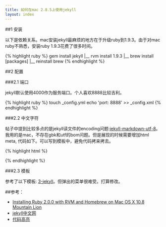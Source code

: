 ```yaml
---
title: 如何在mac 2.8.5上使用jekyll
layout: index
---
```


##1 安装

以下是依赖关系。mac安装jekyll最麻烦的地方在于升级ruby到1.9.3。由于对mac ruby不熟悉，安装ruby 1.9.3花费了很多时间。

{% highlight ruby %}
gem install jekyll
    |__ rvm install 1.9.3
        |__  brew install [packages]
            |__ reinstall brew
{% endhighlight %}


##2 配置

###2.1 端口

jekyll默认使用4000作为服务端口。个人喜欢8888比较吉利。

{% highlight ruby %}
touch _config.yml
echo 'port: 8888' >> _config.xml
{% endhighlight %}

###2.2 中文字符

帖子中提到比较多点的是jekyll读文件的encoding问题:[jekyll-markdown-utf-8](http://stackoverflow.com/questions/20673983/jekyll-markdown-utf-8)。
我用的是mac，不存在gbk和utf的bom问题。但是展现的时候需要增加html meta, 代码如下。可以写到模板中，避免代码拷来拷去。

{% highlight html %}
<link rel="stylesheet" type="text/css" href="/assets/css/pygments.css">
{% endhighlight %}


###2.3 模板

参考了以下模板: [3-jekyll](https://github.com/P233/3-Jekyll)。但弹出的菜单很难受。打算修改。

##参考：

- [Installing Ruby 2.0.0 with RVM and Homebrew on Mac OS X 10.8 Mountain Lion](http://stackoverflow.com/questions/20673983/jekyll-markdown-utf-8)
- [jekyll中文网](http://jekyllcn.com/docs/)
- [代码高亮](http://zyzhang.github.io/blog/2012/08/31/highlight-with-Jekyll-and-Pygments/)
